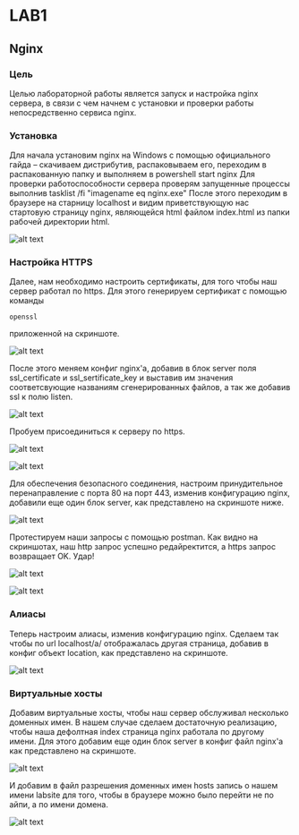 # LAB1
## Nginx

### Цель 
Целью лабораторной работы является запуск и настройка nginx сервера, в связи с чем начнем с установки и проверки работы непосредственно сервиса nginx.

### Установка
Для начала установим nginx на Windows с помощью официального гайда – скачиваем дистрибутив, распаковываем его, переходим в распакованную папку и выполняем в powershell start nginx
Для проверки работоспособности сервера проверям запущенные процессы выполнив tasklist /fi "imagename eq nginx.exe" 
После этого переходим в браузере на старницу localhost и видим приветствующую нас стартовую страницу nginx, являющейся html файлом index.html из папки рабочей директории html.

![alt text](image.png)

### Настройка HTTPS

Далее, нам необходимо настроить сертификаты, для того чтобы наш сервер работал по https. Для этого генерируем сертификат c помощью команды
```
openssl
```
приложенной на скриншоте.

![alt text](image-1.png)

После этого меняем конфиг nginx'a, добавив в блок server поля ssl_certificate и ssl_sertificate_key и выставив им значения соответсвующие названиям сгенерированных файлов, а так же добавив ssl к полю listen.

![alt text](image-2.png)

Пробуем присоединиться к серверу по https.

![alt text](image-3.png)

![alt text](image-4.png)

Для обеспечения безопасного соединения, настроим принудительное перенаправление с порта 80 на порт 443, изменив конфигурацию nginx, добавили еще один блок server, как представлено на скриншоте ниже. 

![alt text](image-5.png)

Протестируем наши запросы с помощью postman. Как видно на скриншотах, наш http запрос успешно редайректится, а https запрос возвращает OK. Удар!

![alt text](image-6.png)

![alt text](image-7.png)

### Алиасы

Теперь настроим алиасы, изменив конфигурацию nginx. Сделаем так чтобы по url localhost/a/ отображалась другая страница, добавив в конфиг объект location, как представлено на скриншоте.

![alt text](image-8.png)

### Виртуальные хосты

Добавим виртуальные хосты, чтобы наш сервер обслуживал несколько доменных имен. В нашем случае сделаем достаточную реализацию, чтобы наша дефолтная index страница nginx работала по другому имени.
Для этого добавим еще один блок server в конфиг файл nginx'a как представлено на скриншоте.

![alt text](image-9.png)

И добавим в файл разрешения доменных имен hosts запись о нашем имени labsite для того, чтобы в браузере можно было перейти не по айпи, а по имени домена.

![alt text](image-10.png)
